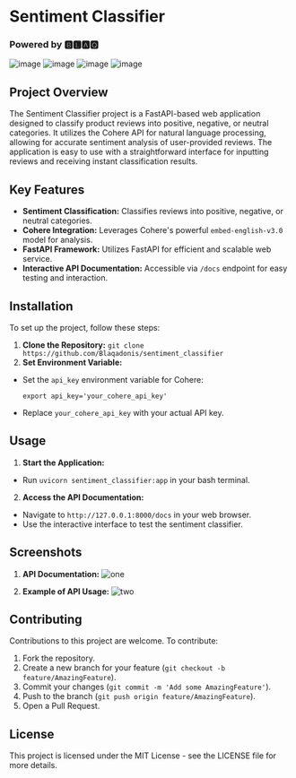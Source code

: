 # Sentiment Classifier
### Powered by 🅱🅻🅰🆀

![image](https://github.com/Blaqadonis/sentiment_classifier/assets/100685852/3bb89e85-08bd-4752-b983-37218254f30c)  ![image](https://github.com/Blaqadonis/sentiment_classifier/assets/100685852/dafa0505-3ccf-4894-8408-2a928100805c) ![image](https://github.com/Blaqadonis/sentiment_classifier/assets/100685852/9ef4fed6-1bf3-4c02-9cec-cd1e8e35b937) ![image](https://github.com/Blaqadonis/sentiment_classifier/assets/100685852/da296ed0-963c-4ad2-b37a-eef7bf3074c0)





## Project Overview
The Sentiment Classifier project is a FastAPI-based web application designed to classify product reviews into positive, negative, or neutral categories. It utilizes the Cohere API for natural language processing, allowing for accurate sentiment analysis of user-provided reviews. The application is easy to use with a straightforward interface for inputting reviews and receiving instant classification results.

## Key Features
- **Sentiment Classification:** Classifies reviews into positive, negative, or neutral categories.
- **Cohere Integration:** Leverages Cohere's powerful `embed-english-v3.0` model for analysis.
- **FastAPI Framework:** Utilizes FastAPI for efficient and scalable web service.
- **Interactive API Documentation:** Accessible via `/docs` endpoint for easy testing and interaction.

## Installation

To set up the project, follow these steps:

1. **Clone the Repository:**
``` git clone https://github.com/Blaqadonis/sentiment_classifier ```
2. **Set Environment Variable:**
- Set the `api_key` environment variable for Cohere:
  ```
  export api_key='your_cohere_api_key'
  ```
- Replace `your_cohere_api_key` with your actual API key.

## Usage

1. **Start the Application:**
- Run ``` uvicorn sentiment_classifier:app ``` in your bash terminal.
2. **Access the API Documentation:**
- Navigate to `http://127.0.0.1:8000/docs` in your web browser.
- Use the interactive interface to test the sentiment classifier.

## Screenshots

1. **API Documentation:**
![one](https://github.com/Blaqadonis/sentiment_classifier/assets/100685852/e6df0ee8-4e7b-4881-b129-b8cf222637ae)


2. **Example of API Usage:**
![two](https://github.com/Blaqadonis/sentiment_classifier/assets/100685852/4bc38e92-05bb-4a1b-8a83-d733b0cd8aae)


## Contributing

Contributions to this project are welcome. To contribute:

1. Fork the repository.
2. Create a new branch for your feature (`git checkout -b feature/AmazingFeature`).
3. Commit your changes (`git commit -m 'Add some AmazingFeature'`).
4. Push to the branch (`git push origin feature/AmazingFeature`).
5. Open a Pull Request.

## License

This project is licensed under the MIT License - see the LICENSE file for more details.


